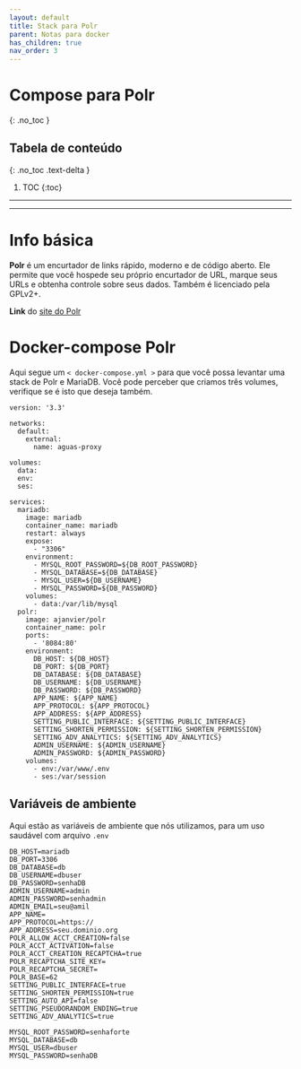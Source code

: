 ```yaml
---
layout: default
title: Stack para Polr
parent: Notas para docker
has_children: true
nav_order: 3
---
```


# Compose para Polr
{: .no_toc }

## Tabela de conteúdo
{: .no_toc .text-delta }

1. TOC
{:toc}

---


---

# Info básica
**Polr** é um encurtador de links rápido, moderno e de código aberto. Ele permite que você hospede seu próprio encurtador de URL, marque seus URLs e obtenha controle sobre seus dados. Também é licenciado pela GPLv2+.

**Link** do [site do Polr](https://polrproject.org/)
# Docker-compose Polr

Aqui segue um `< docker-compose.yml >` para que você possa levantar uma stack de Polr e MariaDB. Você pode perceber que criamos três volumes, verifique se é isto que deseja também.

<div class="code-example" markdown="1">

```
version: '3.3'

networks:
  default:
    external:
      name: aguas-proxy

volumes:
  data:
  env:
  ses:

services:
  mariadb:
    image: mariadb
    container_name: mariadb
    restart: always
    expose:
      - "3306"
    environment:
      - MYSQL_ROOT_PASSWORD=${DB_ROOT_PASSWORD}
      - MYSQL_DATABASE=${DB_DATABASE}
      - MYSQL_USER=${DB_USERNAME}
      - MYSQL_PASSWORD=${DB_PASSWORD}
    volumes:
      - data:/var/lib/mysql
  polr:
    image: ajanvier/polr
    container_name: polr
    ports:
      - '8084:80'
    environment:
      DB_HOST: ${DB_HOST}
      DB_PORT: ${DB_PORT}
      DB_DATABASE: ${DB_DATABASE}
      DB_USERNAME: ${DB_USERNAME}
      DB_PASSWORD: ${DB_PASSWORD}
      APP_NAME: ${APP_NAME}
      APP_PROTOCOL: ${APP_PROTOCOL}
      APP_ADDRESS: ${APP_ADDRESS}
      SETTING_PUBLIC_INTERFACE: ${SETTING_PUBLIC_INTERFACE}
      SETTING_SHORTEN_PERMISSION: ${SETTING_SHORTEN_PERMISSION}
      SETTING_ADV_ANALYTICS: ${SETTING_ADV_ANALYTICS}
      ADMIN_USERNAME: ${ADMIN_USERNAME}
      ADMIN_PASSWORD: ${ADMIN_PASSWORD}
    volumes:
      - env:/var/www/.env
      - ses:/var/session
```

</div>

## Variáveis de ambiente
Aqui estão as variáveis de ambiente que nós utilizamos, para um uso saudável com arquivo `.env`

<div class="code-example" markdown="2">

```
DB_HOST=mariadb
DB_PORT=3306
DB_DATABASE=db
DB_USERNAME=dbuser
DB_PASSWORD=senhaDB
ADMIN_USERNAME=admin
ADMIN_PASSWORD=senhadmin
ADMIN_EMAIL=seu@amil
APP_NAME=
APP_PROTOCOL=https://
APP_ADDRESS=seu.dominio.org
POLR_ALLOW_ACCT_CREATION=false
POLR_ACCT_ACTIVATION=false
POLR_ACCT_CREATION_RECAPTCHA=true
POLR_RECAPTCHA_SITE_KEY=
POLR_RECAPTCHA_SECRET=
POLR_BASE=62
SETTING_PUBLIC_INTERFACE=true
SETTING_SHORTEN_PERMISSION=true
SETTING_AUTO_API=false
SETTING_PSEUDORANDOM_ENDING=true
SETTING_ADV_ANALYTICS=true

MYSQL_ROOT_PASSWORD=senhaforte
MYSQL_DATABASE=db
MYSQL_USER=dbuser
MYSQL_PASSWORD=senhaDB
```
</div>
